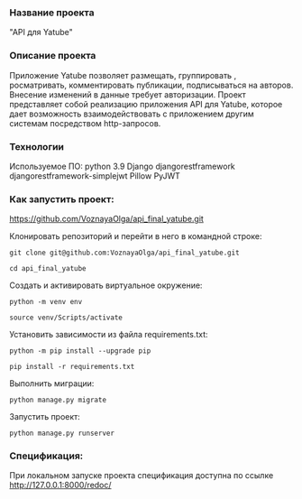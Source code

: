### Название проекта
"API для Yatube"
### Описание проекта
Приложение Yatube позволяет размещать, группировать , росматривать, комментировать публикации, подписываться на авторов. Внесение изменений в данные требует авторизации.
Проект представляет собой реализацию приложения API для Yatube, которое дает возможность взаимодействовать с приложением другим системам посредством http-запросов.
### Технологии  
Используемое ПО:
python 3.9
Django
djangorestframework
djangorestframework-simplejwt
Pillow
PyJWT
### Как запустить проект:
https://github.com/VoznayaOlga/api_final_yatube.git

Клонировать репозиторий и перейти в него в командной строке:

```
git clone git@github.com:VoznayaOlga/api_final_yatube.git
```

```
cd api_final_yatube
```

Cоздать и активировать виртуальное окружение:

```
python -m venv env
```

```
source venv/Scripts/activate
```

Установить зависимости из файла requirements.txt:

```
python -m pip install --upgrade pip
```

```
pip install -r requirements.txt
```

Выполнить миграции:

```
python manage.py migrate
```

Запустить проект:

```
python manage.py runserver
```
### Спецификация:
При локальном запуске проекта спецификация доступна по ссылке 
http://127.0.0.1:8000/redoc/